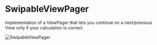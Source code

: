 SwipableViewPager
===

Implementation of a ViewPager that lets you continue on a next/previous View only if your calculation is correct.

![SwipableViewPager](http://i.imgur.com/2n7tja3.png)